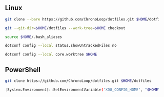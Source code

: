 ## Linux

```bash
git clone --bare https://github.com/ChronoLoop/dotfiles.git $HOME/dotfiles
```

```bash
git --git-dir=$HOME/dotfiles --work-tree=$HOME checkout
```

```bash
source $HOME/.bash_aliases
```

```bash
dotconf config --local status.showUntrackedFiles no
```

```bash
dotconf config --local core.worktree $HOME
```

## PowerShell

```bash
git clone https://github.com/ChronoLoop/dotfiles.git $HOME/dotfiles
```

```bash
[System.Environment]::SetEnvironmentVariable('XDG_CONFIG_HOME', "$HOME\dotfiles\.config", "User")
```
